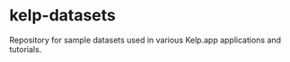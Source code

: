 # kelp-datasets
Repository for sample datasets used in various Kelp.app applications and tutorials.
